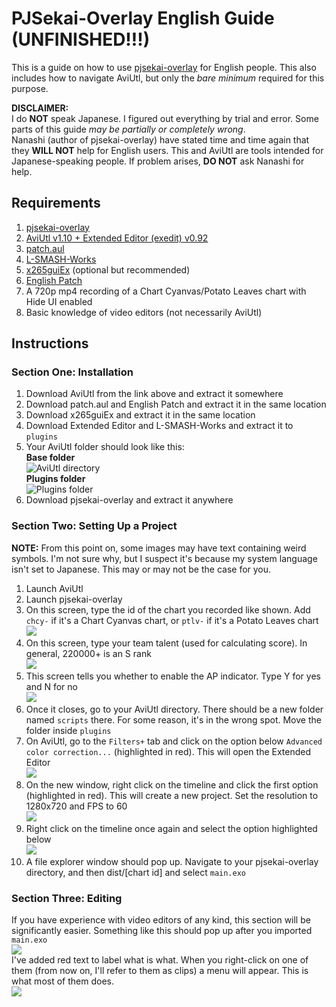 # PJSekai-Overlay English Guide (UNFINISHED!!!)

This is a guide on how to use [pjsekai-overlay](https://github.com/sevenc-nanashi/pjsekai-overlay) for English people. This also includes how to navigate AviUtl, but only the *bare minimum* required for this purpose.

**DISCLAIMER:**\
I do **NOT** speak Japanese. I figured out everything by trial and error. Some parts of this guide *may be partially or completely wrong*.\
Nanashi (author of pjsekai-overlay) have stated time and time again that they **WILL NOT** help for English users. This and AviUtl are tools intended for Japanese-speaking people. If problem arises, **DO NOT** ask Nanashi for help.

## Requirements
1. [pjsekai-overlay](https://github.com/sevenc-nanashi/pjsekai-overlay)
2. [AviUtl v1.10 + Extended Editor (exedit) v0.92](http://spring-fragrance.mints.ne.jp/aviutl/)
3. [patch.aul](https://github.com/ePi5131/patch.aul/releases/tag/r42)
4. [L-SMASH-Works](https://github.com/Mr-Ojii/L-SMASH-Works-Auto-Builds/releases/download/build-2023-10-21-01-00-53/L-SMASH-Works_r1103_Mr-Ojii_Mr-Ojii_AviUtl.zip)
5. [x265guiEx](https://github.com/rigaya/x265guiEx/releases/latest) (optional but recommended)
6. [English Patch](https://github.com/sykhro/aviutl-english-patch/releases/latest)
7. A 720p mp4 recording of a Chart Cyanvas/Potato Leaves chart with Hide UI enabled
8. Basic knowledge of video editors (not necessarily AviUtl)

## Instructions
### Section One: Installation
1. Download AviUtl from the link above and extract it somewhere
2. Download patch.aul and English Patch and extract it in the same location
3. Download x265guiEx and extract it in the same location
4. Download Extended Editor and L-SMASH-Works and extract it to `plugins`
5. Your AviUtl folder should look like this:\
  **Base folder**\
   ![AviUtl directory](images/aviutldirectory.png)\
   **Plugins folder**\
   ![Plugins folder](images/pluginsdirectory.png)
6. Download pjsekai-overlay and extract it anywhere
### Section Two: Setting Up a Project
**NOTE:** From this point on, some images may have text containing weird symbols. I'm not sure why, but I suspect it's because my system language isn't set to Japanese. This may or may not be the case for you.
1. Launch AviUtl
2. Launch pjsekai-overlay
3. On this screen, type the id of the chart you recorded like shown. Add `chcy-` if it's a Chart Cyanvas chart, or `ptlv-` if it's a Potato Leaves chart\
![](images/inputid.png)
4. On this screen, type your team talent (used for calculating score). In general, 220000+ is an S rank\
![](images/inputtalent.png)
5. This screen tells you whether to enable the AP indicator. Type Y for yes and N for no\
![](images/apindicator.png)
6. Once it closes, go to your AviUtl directory. There should be a new folder named `scripts` there. For some reason, it's in the wrong spot. Move the folder inside `plugins`
7. On AviUtl, go to the `Filters+` tab and click on the option below `Advanced color correction...` (highlighted in red). This will open the Extended Editor\
![](images/openexedit.png)
8. On the new window, right click on the timeline and click the first option (highlighted in red). This will create a new project. Set the resolution to 1280x720 and FPS to 60\
![](images/createnewproject.png)
9. Right click on the timeline once again and select the option highlighted below\
![](images/importexo.png)
10. A file explorer window should pop up. Navigate to your pjsekai-overlay directory, and then dist/[chart id] and select `main.exo`
### Section Three: Editing
If you have experience with video editors of any kind, this section will be significantly easier. Something like this should pop up after you imported `main.exo`\
![](images/timelineguide.png)\
I've added red text to label what is what. When you right-click on one of them (from now on, I'll refer to them as clips) a menu will appear. This is what most of them does.\
![](images/rightclickguide.png)
